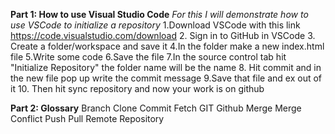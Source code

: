 **Part 1: How to use Visual Studio Code**
*For this I will demonstrate how to use VSCode to initialize a repository*
1.Download VSCode with this link https://code.visualstudio.com/download
2. Sign in to GitHub in VSCode
3. Create a folder/workspace and save it
4.In the folder make a new index.html file
5.Write some code 
6.Save the file
7.In the source control tab hit "Initialize Repository" the folder name will be the name
8. Hit commit and in the new file pop up write the commit message
9.Save that file and ex out of it
10. Then hit sync repository and now your work is on github

**Part 2: Glossary**
Branch
Clone
Commit
Fetch
GIT
Github
Merge
Merge Conflict
Push
Pull
Remote
Repository
